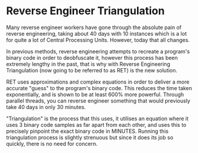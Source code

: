 # Reverse Engineer Triangulation

Many reverse engineer workers have gone through the absolute pain of reverse engineering, taking about 40 days with 10 instances which is a lot for quite a lot of Central Processing Units. However, today that all changes.

In previous methods, reverse engineering attempts to recreate a program's binary code in order to deobfuscate it, however this process has been extremely lengthy in the past, that is why with Reverse Engineering Triangulation (now going to be referred to as RET) is the new solution.

RET uses approximations and complex equations in order to deliver a more accurate "guess" to the program's binary code. This reduces the time taken exponentially, and is shown to be at least 600% more powerful. Through parallel threads, you can reverse engineer something that would previously take 40 days in only 30 minutes. 

"Triangulation" is the process that this uses, it utilises an equation where it uses 3 binary code samples as far apart from each other, and uses this to precisely pinpoint the exact binary code in MINUTES. Running this triangulation process is slightly strenuous but since it does its job so quickly, there is no need for concern.
